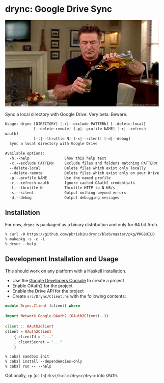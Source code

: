 # drync: Google Drive Sync

![drynk](images/boozetime.gif)

Sync a local directory with Google Drive. Very beta. Beware.

```
Usage: drync [DIRECTORY] [-x|--exclude PATTERN] [--delete-local]
             [--delete-remote] [-p|--profile NAME] [-r|--refresh-oauth]
             [-t|--throttle N] [-s|--silent] [-d|--debug]
  Sync a local directory with Google Drive

Available options:
  -h,--help                Show this help text
  -x,--exclude PATTERN     Exclude files and folders matching PATTERN
  --delete-local           Delete files which exist only locally
  --delete-remote          Delete files which exist only on your Drive
  -p,--profile NAME        Use the named profile
  -r,--refresh-oauth       Ignore cached OAuth2 credentials
  -t,--throttle N          Throttle HTTP to N KB/s
  -s,--silent              Output nothing beyond errors
  -d,--debug               Output debugging messages
```

## Installation

For now, `drync` is packaged as a binary distribution and only for 64 bit Arch.

```
% curl -O https://github.com/pbrisbin/drync/blob/master/pkg/PKGBUILD
% makepkg -s -c -i
% drync --help
```

## Development Installation and Usage

This should work on any platform with a Haskell installation.

- Use the [Google Developers Console][console] to create a project
- Enable OAuth2 for the project
- Enable the Drive API for the project
- Create `src/Drync/Client.hs` with the following contents:

```hs
module Drync.Client (client) where

import Network.Google.OAuth2 (OAuth2Client(..))

client :: OAuth2Client
client = OAuth2Client
    { clientId = "..."
    , clientSecret = "..."
    }
```

[console]: https://console.developers.google.com

```
% cabal sandbox init
% cabal install --dependencies-only
% cabal run -- --help
```

Optionally, `cp` (or `ln`) `dist/build/drync/drync` into `$PATH`.
